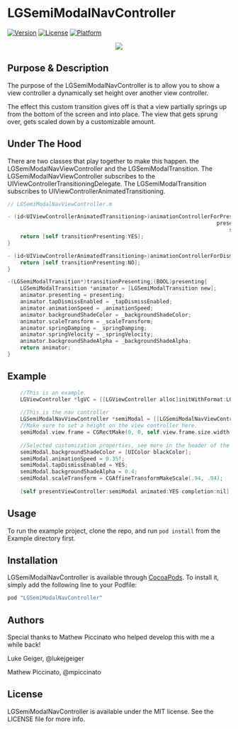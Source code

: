 # LGSemiModalNavController

[![Version](https://img.shields.io/cocoapods/v/LGSemiModalNavController.svg?style=flat)](http://cocoapods.org/pods/LGSemiModalNavController)
[![License](https://img.shields.io/cocoapods/l/LGSemiModalNavController.svg?style=flat)](http://cocoapods.org/pods/LGSemiModalNavController)
[![Platform](https://img.shields.io/cocoapods/p/LGSemiModalNavController.svg?style=flat)](http://cocoapods.org/pods/LGSemiModalNavController)

<p align="center">
  <img src="https://raw.githubusercontent.com/lukegeiger/LGSemiModalNavController/master/lukegeiger-semi-modal-cocoapod.gif">
</p>

## Purpose & Description

The purpose of the LGSemiModalNavController is to allow you to show a view controller a dynamically set height over another view controller.

The effect this custom transition gives off is that a view partially springs up from the bottom of the screen and into place. The view that gets sprung over, gets scaled down by a customizable amount.

## Under The Hood
There are two classes that play together to make this happen. the LGSemiModalNavViewController and the LGSemiModalTransition.
The LGSemiModalNavViewController subscribes to the UIViewControllerTransitioningDelegate. The LGSemiModalTransition subscribes to UIViewControllerAnimatedTransitioning.

```objective-c
// LGSemiModalNavViewController.m

- (id<UIViewControllerAnimatedTransitioning>)animationControllerForPresentedController:(UIViewController *)presented
                                                                  presentingController:(UIViewController *)presenting
                                                                      sourceController:(UIViewController *)source {
    return [self transitionPresenting:YES];
}

- (id<UIViewControllerAnimatedTransitioning>)animationControllerForDismissedController:(UIViewController *)dismissed {
    return [self transitionPresenting:NO];
}

-(LGSemiModalTransition*)transitionPresenting:(BOOL)presenting{
    LGSemiModalTransition *animator = [LGSemiModalTransition new];
    animator.presenting = presenting;
    animator.tapDismissEnabled = _tapDismissEnabled;
    animator.animationSpeed = _animationSpeed;
    animator.backgroundShadeColor = _backgroundShadeColor;
    animator.scaleTransform = _scaleTransform;
    animator.springDamping = _springDamping;
    animator.springVelocity = _springVelocity;
    animator.backgroundShadeAlpha = _backgroundShadeAlpha;
    return animator;
}
```

## Example
```objective-c
    //This is an example.
    LGViewController *lgVC = [[LGViewController alloc]initWithFormat:LGViewControllerFormatGoBack];
    
    //This is the nav controller
    LGSemiModalNavViewController *semiModal = [[LGSemiModalNavViewController alloc]initWithRootViewController:lgVC];
    //Make sure to set a height on the view controller here.
    semiModal.view.frame = CGRectMake(0, 0, self.view.frame.size.width, 400);
    
    //Selected customization properties, see more in the header of the LGSemiModalNavViewController
    semiModal.backgroundShadeColor = [UIColor blackColor];
    semiModal.animationSpeed = 0.35f;
    semiModal.tapDismissEnabled = YES;
    semiModal.backgroundShadeAlpha = 0.4;
    semiModal.scaleTransform = CGAffineTransformMakeScale(.94, .94);
    
    [self presentViewController:semiModal animated:YES completion:nil];

```

## Usage

To run the example project, clone the repo, and run `pod install` from the Example directory first.


## Installation

LGSemiModalNavController is available through [CocoaPods](http://cocoapods.org). To install
it, simply add the following line to your Podfile:

```ruby
pod "LGSemiModalNavController"
```

## Authors

Special thanks to Mathew Piccinato who helped develop this with me a while back!

Luke Geiger, @lukejgeiger

Mathew Piccinato, @mpiccinato

## License

LGSemiModalNavController is available under the MIT license. See the LICENSE file for more info.
